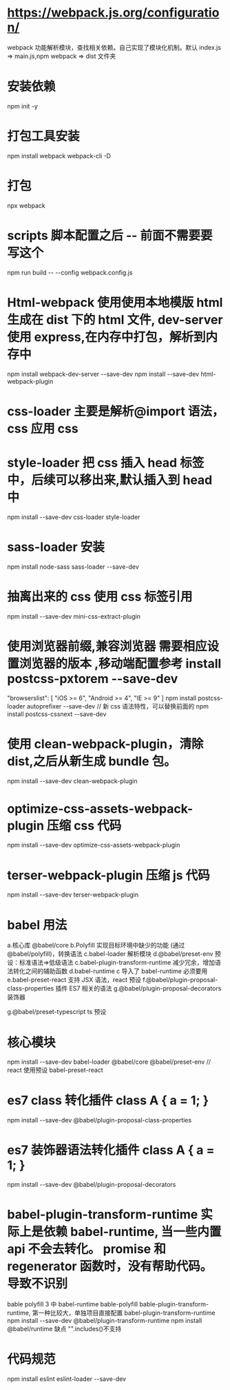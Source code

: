# https://webpack.js.org/configuration/

webpack 功能解析模块，查找相关依赖。自己实现了模块化机制。默认 index.js => main.js,npm webpack => dist 文件夹

# 安装依赖

npm init -y

# 打包工具安装

npm install webpack webpack-cli -D

# 打包

npx webpack

# scripts 脚本配置之后 -- 前面不需要要写这个

npm run build -- --config webpack.config.js

# Html-webpack 使用使用本地模版 html 生成在 dist 下的 html 文件, dev-server 使用 express,在内存中打包，解析到内存中

npm install webpack-dev-server --save-dev
npm install --save-dev html-webpack-plugin

# css-loader 主要是解析@import 语法，css 应用 css

# style-loader 把 css 插入 head 标签中，后续可以移出来,默认插入到 head 中

npm install --save-dev css-loader style-loader

# sass-loader 安装

npm install node-sass sass-loader --save-dev

# 抽离出来的 css 使用 css 标签引用

npm install --save-dev mini-css-extract-plugin

# 使用浏览器前缀,兼容浏览器 需要相应设置浏览器的版本 ,移动端配置参考 install postcss-pxtorem --save-dev

"browserslist": [
"iOS >= 6",
"Android >= 4",
"IE >= 9"
]
npm install postcss-loader autoprefixer --save-dev
// 新 css 语法特性，可以替换前面的
npm install postcss-cssnext --save-dev

# 使用 clean-webpack-plugin，清除 dist,之后从新生成 bundle 包。

npm install --save-dev clean-webpack-plugin

# optimize-css-assets-webpack-plugin 压缩 css 代码

npm install --save-dev optimize-css-assets-webpack-plugin

# terser-webpack-plugin 压缩 js 代码

npm install --save-dev terser-webpack-plugin

# babel 用法

a.核心库 @babel/core
b.Polyfill 实现目标环境中缺少的功能 (通过 @babel/polyfill)，转换语法
c.babel-loader 解析模块
d.@babel/preset-env 预设：标准语法=>低级语法
c.babel-plugin-transform-runtime 减少冗余，增加语法转化之间的辅助函数
d.babel-runtime c 导入了 babel-runtime 必须要用
e.babel-preset-react 支持 JSX 语法，react 预设
f.@babel/plugin-proposal-class-properties 插件 ES7 相关的语法
g.@babel/plugin-proposal-decorators 装饰器

g.@babel/preset-typescript ts 预设

# 核心模块

npm install --save-dev babel-loader @babel/core @babel/preset-env // react 使用预设 babel-preset-react

# es7 class 转化插件 class A { a = 1; }

npm install --save-dev @babel/plugin-proposal-class-properties

# es7 装饰器语法转化插件 class A { a = 1; }

npm install --save-dev @babel/plugin-proposal-decorators

# babel-plugin-transform-runtime 实际上是依赖 babel-runtime, 当一些内置 api 不会去转化。 promise 和 regenerator 函数时，没有帮助代码。导致不识别

bable polyfill 3 中
babel-runtime bable-polyfill bable-plugin-transform-runtime,
第一种比较大，单独项目直接配置 babel-plugin-transform-runtime
npm install --save-dev @babel/plugin-transform-runtime
npm install @babel/runtime
缺点 "".includes()不支持

# 代码规范

npm install eslint eslint-loader --save-dev
